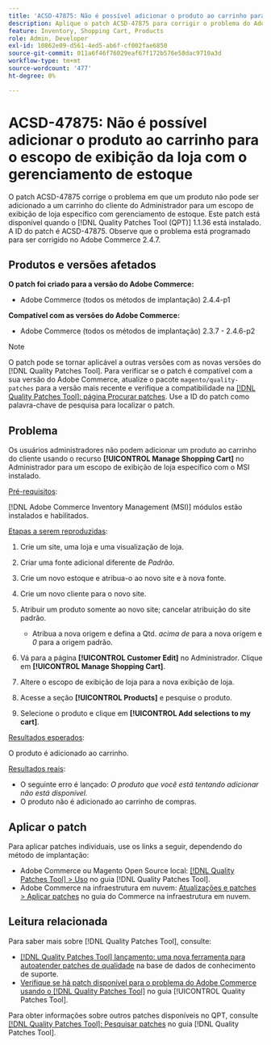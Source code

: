 ```yaml
---
title: 'ACSD-47875: Não é possível adicionar o produto ao carrinho para o escopo de exibição da loja com o gerenciamento de estoque'
description: Aplique o patch ACSD-47875 para corrigir o problema do Adobe Commerce em que um produto não pode ser adicionado ao carrinho do cliente do Administrador para um escopo de exibição de loja específico com gerenciamento de estoque.
feature: Inventory, Shopping Cart, Products
role: Admin, Developer
exl-id: 10862e09-d561-4ed5-ab6f-cf002fae6850
source-git-commit: 011a6f46f76029eaf67f172b576e58dac9710a3d
workflow-type: tm+mt
source-wordcount: '477'
ht-degree: 0%

---
```


# ACSD-47875: Não é possível adicionar o produto ao carrinho para o escopo de exibição da loja com o gerenciamento de estoque

O patch ACSD-47875 corrige o problema em que um produto não pode ser adicionado a um carrinho do cliente do Administrador para um escopo de exibição de loja específico com gerenciamento de estoque. Este patch está disponível quando o [!DNL Quality Patches Tool (QPT)] 1.1.36 está instalado. A ID do patch é ACSD-47875. Observe que o problema está programado para ser corrigido no Adobe Commerce 2.4.7.

## Produtos e versões afetados

**O patch foi criado para a versão do Adobe Commerce:**

* Adobe Commerce (todos os métodos de implantação) 2.4.4-p1

**Compatível com as versões do Adobe Commerce:**

* Adobe Commerce (todos os métodos de implantação) 2.3.7 - 2.4.6-p2

>[!NOTE]
>
>O patch pode se tornar aplicável a outras versões com as novas versões do [!DNL Quality Patches Tool]. Para verificar se o patch é compatível com a sua versão do Adobe Commerce, atualize o pacote `magento/quality-patches` para a versão mais recente e verifique a compatibilidade na [[!DNL Quality Patches Tool]: página Procurar patches](https://experienceleague.adobe.com/tools/commerce-quality-patches/index.html?lang=pt-BR). Use a ID do patch como palavra-chave de pesquisa para localizar o patch.

## Problema

Os usuários administradores não podem adicionar um produto ao carrinho do cliente usando o recurso **[!UICONTROL Manage Shopping Cart]** no Administrador para um escopo de exibição de loja específico com o MSI instalado.

<u>Pré-requisitos</u>:

[!DNL Adobe Commerce Inventory Management (MSI)] módulos estão instalados e habilitados.

<u>Etapas a serem reproduzidas</u>:

1. Crie um site, uma loja e uma visualização de loja.
1. Criar uma fonte adicional diferente de *Padrão*.
1. Crie um novo estoque e atribua-o ao novo site e à nova fonte.
1. Crie um novo cliente para o novo site.
1. Atribuir um produto somente ao novo site; cancelar atribuição do site padrão.

   * Atribua a nova origem e defina a Qtd. *acima de* para a nova origem e *0* para a origem padrão.

1. Vá para a página **[!UICONTROL Customer Edit]** no Administrador. Clique em **[!UICONTROL Manage Shopping Cart]**.
1. Altere o escopo de exibição de loja para a nova exibição de loja.
1. Acesse a seção **[!UICONTROL Products]** e pesquise o produto.
1. Selecione o produto e clique em **[!UICONTROL Add selections to my cart]**.

<u>Resultados esperados</u>:

O produto é adicionado ao carrinho.

<u>Resultados reais</u>:

* O seguinte erro é lançado: *O produto que você está tentando adicionar não está disponível.*
* O produto não é adicionado ao carrinho de compras.

## Aplicar o patch

Para aplicar patches individuais, use os links a seguir, dependendo do método de implantação:

* Adobe Commerce ou Magento Open Source local: [[!DNL Quality Patches Tool] > Uso](/help/tools/quality-patches-tool/usage.md) no guia [!DNL Quality Patches Tool].
* Adobe Commerce na infraestrutura em nuvem: [Atualizações e patches > Aplicar patches](https://experienceleague.adobe.com/docs/commerce-cloud-service/user-guide/develop/upgrade/apply-patches.html?lang=pt-BR) no guia do Commerce na infraestrutura em nuvem.

## Leitura relacionada

Para saber mais sobre [!DNL Quality Patches Tool], consulte:

* [[!DNL Quality Patches Tool] lançamento: uma nova ferramenta para autoatender patches de qualidade](https://experienceleague.adobe.com/pt-br/docs/commerce-operations/tools/quality-patches-tool/quality-patches-tool-to-self-serve-quality-patches) na base de dados de conhecimento de suporte.
* [Verifique se há patch disponível para o problema do Adobe Commerce usando o  [!DNL Quality Patches Tool]](/help/tools/quality-patches-tool/patches-available-in-qpt/check-patch-for-magento-issue-with-magento-quality-patches.md) no guia [!UICONTROL Quality Patches Tool].


Para obter informações sobre outros patches disponíveis no QPT, consulte [[!DNL Quality Patches Tool]: Pesquisar patches](https://experienceleague.adobe.com/tools/commerce-quality-patches/index.html?lang=pt-BR) no guia [!DNL Quality Patches Tool].
